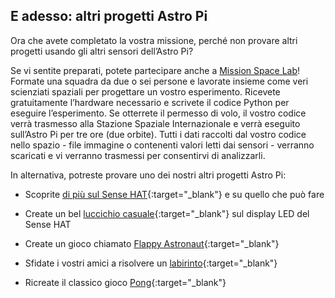 ## E adesso: altri progetti Astro Pi

Ora che avete completato la vostra missione, perché non provare altri progetti usando gli altri sensori dell’Astro Pi?

Se vi sentite preparati, potete partecipare anche a [Mission Space Lab](https://astro-pi.org/missions/space-lab/)! Formate una squadra da due o sei persone e lavorate insieme come veri scienziati spaziali per progettare un vostro esperimento. Ricevete gratuitamente l’hardware necessario e scrivete il codice Python per eseguire l’esperimento. Se otterrete il permesso di volo, il vostro codice verrà trasmesso alla Stazione Spaziale Internazionale e verrà eseguito sull’Astro Pi per tre ore (due orbite). Tutti i dati raccolti dal vostro codice nello spazio - file immagine o contenenti valori letti dai sensori - verranno scaricati e vi verranno trasmessi per consentirvi di analizzarli.

In alternativa, potreste provare uno dei nostri altri progetti Astro Pi:

+ Scoprite [di più sul Sense HAT](https://projects.raspberrypi.org/en/projects/getting-started-with-the-sense-hat){:target="_blank"} e su quello che può fare

+ Create un bel [luccichio casuale](https://projects.raspberrypi.org/en/projects/sense-hat-random-sparkles){:target="_blank"} sul display LED del Sense HAT

+ Create un gioco chiamato [Flappy Astronaut](https://projects.raspberrypi.org/en/projects/flappy-astronaut){:target="_blank"}

+ Sfidate i vostri amici a risolvere un [labirinto](https://projects.raspberrypi.org/en/projects/sense-hat-marble-maze){:target="_blank"}

+ Ricreate il classico gioco [Pong](https://projects.raspberrypi.org/en/projects/sense-hat-pong){:target="_blank"}
